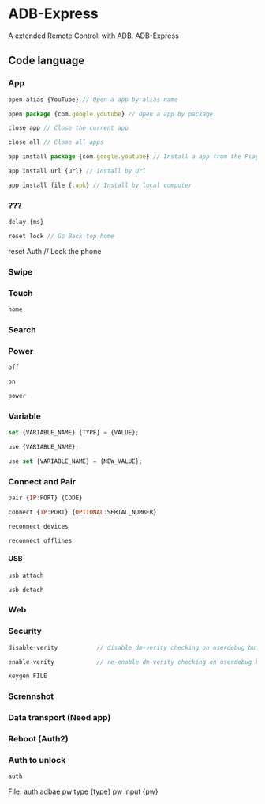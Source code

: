 # ADB-Express
A extended Remote Controll with ADB. ADB-Express

## Code language

### App
```js
open alias {YouTube} // Open a app by alias name
```
```js
open package {com.google.youtube} // Open a app by package
```
```js
close app // Close the current app
```
```js
close all // Close all apps
```
```js
app install package {com.google.youtube} // Install a app from the Play Store by Google
```
```js
app install url {url} // Install by Url
```
```js
app install file {.apk} // Install by local computer
```


### ???
```js
delay {ms}
```
```js
reset lock // Go Back top home
```

reset Auth // Lock the phone

### Swipe

### Touch
```sh
home
```

### Search

### Power
```js
off
```
```js
on
```
```js
power
```


### Variable
```js
set {VARIABLE_NAME} {TYPE} = {VALUE};
```
```js
use {VARIABLE_NAME};
```
```js
use set {VARIABLE_NAME} = {NEW_VALUE};
```

### Connect and Pair
```js
pair {IP:PORT} {CODE}
```
```js
connect {IP:PORT} {OPTIONAL:SERIAL_NUMBER}
```
```js
reconnect devices
```
```js
reconnect offlines
```
#### USB
```js
usb attach
```
```js
usb detach
```

### Web

### Security
```js
disable-verity           // disable dm-verity checking on userdebug builds
```
```js
enable-verity            // re-enable dm-verity checking on userdebug builds
```
```js
keygen FILE
```

### Scrennshot

### Data transport (Need app)

### Reboot (Auth2)

### Auth to unlock
```js
auth
```

File: auth.adbae
pw type {type}
pw input {pw}